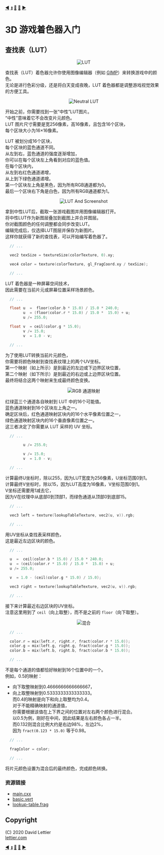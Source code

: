 [:arrow_backward:](film-grain.md)
[:arrow_double_up:](../README.md)
[:arrow_up_small:](#)
[:arrow_down_small:](#copyright)
[:arrow_forward:](gamma-correction.md)

# 3D 游戏着色器入门

## 查找表（LUT）

<p align="center">
<img src="../resources/images/WrPzVlW.gif" alt="LUT" title="LUT">
</p>

查找表（LUT）着色器允许你使用图像编辑器（例如 [GIMP](https://www.gimp.org/)）来转换游戏中的颜色。  
无论是进行色彩分级，还是将白天变成夜晚，LUT 着色器都是调整游戏视觉效果的方便工具。

<p align="center">
<img src="../resources/images/NPdJNGj.png" alt="Neutral LUT" title="Neutral LUT">
</p>

开始之前，你需要找到一张“中性”LUT图片。  
“中性”意味着它不会改变片元颜色。  
LUT 图片尺寸需要是宽256像素，高16像素，且包含16个区块，  
每个区块大小为16×16像素。

LUT 被划分成16个区块，  
每个区块的蓝色通道不同。  
从左到右，蓝色通道的强度逐渐增加，  
你可以在每个区块左上角看到对应的蓝色值。  
在每个区块内，  
从左到右红色通道递增，  
从上到下绿色通道递增。  
第一个区块左上角是黑色，因为所有RGB通道都为0。  
最后一个区块右下角是白色，因为所有RGB通道都为1。

<p align="center">
<img src="../resources/images/KyxPm1r.png" alt="LUT And Screenshot" title="LUT And Screenshot">
</p>

拿到中性LUT后，截取一张游戏截图并用图像编辑器打开。  
将中性LUT作为新图层叠加到截图上并合并图层。  
你对截图颜色的任何调整都会同步改变LUT。  
编辑完成后，仅选择LUT图层并保存为新图片。  
这样你就获得了新的查找表，可以开始编写着色器了。

```c
  // ...

  vec2 texSize = textureSize(colorTexture, 0).xy;

  vec4 color = texture(colorTexture, gl_FragCoord.xy / texSize);

  // ...
```

LUT 着色器是一种屏幕空间技术，  
因此需要在当前片元或屏幕位置采样场景颜色。

```c
  // ...

  float u  =  floor(color.b * 15.0) / 15.0 * 240.0;
        u  = (floor(color.r * 15.0) / 15.0 *  15.0) + u;
        u /= 255.0;

  float v  = ceil(color.g * 15.0);
        v /= 15.0;
        v  = 1.0 - v;

  // ...
```

为了使用LUT转换当前片元颜色，  
你需要将颜色映射到查找表纹理上的两个UV坐标。  
第一个映射（如上所示）是到最近的左边或下边界区块位置，  
第二个映射（如下所示）是到最近的右边或上边界区块位置。  
最终将结合这两个映射来生成最终颜色变换。

<p align="center">
<img src="../resources/images/j2JmyQ2.png" alt="RGB 通道映射" title="RGB 通道映射">
</p>

红绿蓝三个通道各自映射到 LUT 中的16个可能值。  
蓝色通道映射到16个区块左上角之一。  
确定区块后，红色通道映射区块内的16个水平像素位置之一，  
绿色通道映射区块内的16个垂直像素位置之一。  
这三者决定了你需要从 LUT 采样的 UV 坐标。

```c
  // ...

        u /= 255.0;

        v /= 15.0;
        v  = 1.0 - v;

  // ...
```

计算最终U坐标时，除以255，因为LUT宽度为256像素，U坐标范围0到1。  
计算最终V坐标时，除以15，因为LUT高度为16像素，V坐标范围0到1。  
V坐标还需要用1减去它，  
因为V在纹理中从底部0到顶部1，而绿色通道从顶部0到底部15。

```c
  // ...

  vec3 left = texture(lookupTableTexture, vec2(u, v)).rgb;

  // ...
```

用UV坐标从查找表采样颜色，  
这是最近左边区块的颜色。

```c
  // ...

  u  =  ceil(color.b * 15.0) / 15.0 * 240.0;
  u  = (ceil(color.r * 15.0) / 15.0 *  15.0) + u;
  u /= 255.0;

  v  = 1.0 - (ceil(color.g * 15.0) / 15.0);

  vec3 right = texture(lookupTableTexture, vec2(u, v)).rgb;

  // ...
```

接下来计算最近右边区块的UV坐标。  
注意这里用到了 `ceil`（向上取整），而不是之前的 `floor`（向下取整）。

<p align="center">
<img src="../resources/images/uciq7Um.png" alt="混合" title="混合">
</p>

```c
  // ...

  color.r = mix(left.r, right.r, fract(color.r * 15.0));
  color.g = mix(left.g, right.g, fract(color.g * 15.0));
  color.b = mix(left.b, right.b, fract(color.b * 15.0));

  // ...
```

不是每个通道的值都恰好映射到16个位置中的一个。  
例如，0.5的映射：  
- 向下取整映射到0.4666666666666667，  
- 向上取整映射到0.5333333333333333。  
而0.4的映射是向下和向上取整均为0.4。  
对于不能精确映射的通道值，  
你需要根据该值在上下界之间的位置对左右两个颜色进行混合。  
以0.5为例，刚好在中间，因此结果是左右颜色各占一半。  
而0.132则混合比例大约是右边98%，左边2%，  
因为 `fract(0.123 * 15.0)` 等于0.98。

```c
  // ...

  fragColor = color;

  // ...
```

将片元颜色设置为混合后的最终颜色，完成颜色转换。

### 资源链接

- [main.cxx](../demonstration/src/main.cxx)  
- [basic.vert](../demonstration/shaders/vertex/basic.vert)  
- [lookup-table.frag](../demonstration/shaders/fragment/lookup-table.frag)  


## Copyright

(C) 2020 David Lettier
<br>
[lettier.com](https://www.lettier.com)

[:arrow_backward:](film-grain.md)
[:arrow_double_up:](../README.md)
[:arrow_up_small:](#)
[:arrow_down_small:](#copyright)
[:arrow_forward:](gamma-correction.md)
